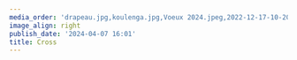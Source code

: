 ```yaml
---
media_order: 'drapeau.jpg,koulenga.jpg,Voeux 2024.jpeg,2022-12-17-10-20-18 6.jpg,Affichette pour site.jpeg,Départ d''un groupe.JPG'
image_align: right
publish_date: '2024-04-07 16:01'
title: Cross
---
```




